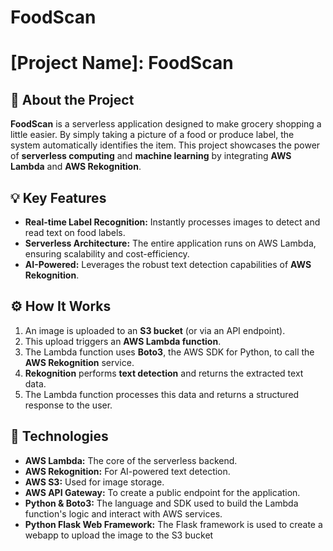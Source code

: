 # FoodScan

# [Project Name]: FoodScan

### 

## 📝 About the Project

**FoodScan** is a serverless application designed to make grocery shopping a little easier. By simply taking a picture of a food or produce label, the system automatically identifies the item. This project showcases the power of **serverless computing** and **machine learning** by integrating **AWS Lambda** and **AWS Rekognition**.

## 💡 Key Features

* **Real-time Label Recognition:** Instantly processes images to detect and read text on food labels.
* **Serverless Architecture:** The entire application runs on AWS Lambda, ensuring scalability and cost-efficiency.
* **AI-Powered:** Leverages the robust text detection capabilities of **AWS Rekognition**.

## ⚙️ How It Works

1.  An image is uploaded to an **S3 bucket** (or via an API endpoint).
2.  This upload triggers an **AWS Lambda function**.
3.  The Lambda function uses **Boto3**, the AWS SDK for Python, to call the **AWS Rekognition** service.
4.  **Rekognition** performs **text detection** and returns the extracted text data.
5.  The Lambda function processes this data and returns a structured response to the user.

## 🚀 Technologies

* **AWS Lambda:** The core of the serverless backend.
* **AWS Rekognition:** For AI-powered text detection.
* **AWS S3:** Used for image storage.
* **AWS API Gateway:** To create a public endpoint for the application.
* **Python & Boto3:** The language and SDK used to build the Lambda function's logic and interact with AWS services.
* **Python Flask Web Framework:** The Flask framework is used to create a webapp to upload the image to the S3 bucket

